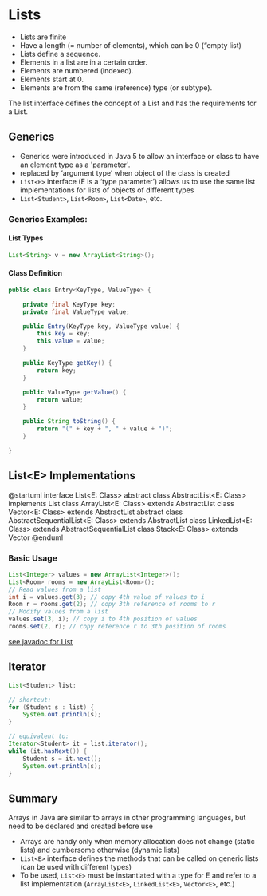 # Lists

+ Lists are finite
+ Have a length (= number of elements), which can be 0 (“empty list)
+ Lists define a sequence.
+ Elements in a list are in a certain order.
+ Elements are numbered (indexed).
+ Elements start at 0.
+ Elements are from the same (reference) type (or subtype).

The list interface defines the concept of a List and has 
the requirements for a List.

## Generics
+ Generics were introduced in Java 5 to allow an interface
or class to have an element type as a 'parameter'.
+ replaced by ‘argument type’ when object of the class is
created
+ `List<E>` interface (E is a ‘type parameter’) allows us to use the
same list implementations for lists of objects of different types
+ `List<Student>`, `List<Room>`, `List<Date>`, etc.

### Generics Examples:

#### List Types
```java
List<String> v = new ArrayList<String>();
```

#### Class Definition
```java
public class Entry<KeyType, ValueType> {

    private final KeyType key;
    private final ValueType value;

    public Entry(KeyType key, ValueType value) {
        this.key = key;
        this.value = value;
    }

    public KeyType getKey() {
        return key;
    }

    public ValueType getValue() {
        return value;
    }

    public String toString() {
        return "(" + key + ", " + value + ")";
    }

}
```

## List\<E\> Implementations
@startuml
interface List<E: Class>
abstract class AbstractList<E: Class> implements List
class ArrayList<E: Class> extends AbstractList
class Vector<E: Class> extends AbstractList
abstract class AbstractSequentialList<E: Class> extends AbstractList
class LinkedList<E: Class> extends AbstractSequentialList
class Stack<E: Class> extends Vector
@enduml

### Basic Usage

```java
List<Integer> values = new ArrayList<Integer>();
List<Room> rooms = new ArrayList<Room>();
// Read values from a list
int i = values.get(3); // copy 4th value of values to i
Room r = rooms.get(2); // copy 3th reference of rooms to r
// Modify values from a list
values.set(3, i); // copy i to 4th position of values
rooms.set(2, r); // copy reference r to 3th position of rooms
```

[see javadoc for List](https://docs.oracle.com/en/java/javase/11/docs/api/)

## Iterator
```java
List<Student> list;

// shortcut:
for (Student s : list) {
    System.out.println(s);
}

// equivalent to:
Iterator<Student> it = list.iterator();
while (it.hasNext()) {
    Student s = it.next();
    System.out.println(s);
}
```

## Summary
Arrays in Java are similar to arrays in other programming
languages, but need to be declared and created before use
+ Arrays are handy only when memory allocation does not
change (static lists) and cumbersome otherwise (dynamic lists)
+ `List<E>` interface defines the methods that can be called on
generic lists (can be used with different types)
+ To be used, `List<E>` must be instantiated with a type for E and
refer to a list implementation (`ArrayList<E>`, `LinkedList<E>`,
`Vector<E>`, etc.)